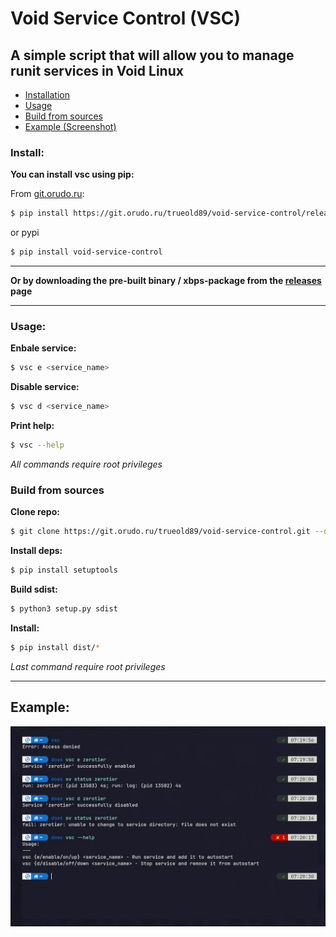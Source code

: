 # Void Service Control (VSC)
## A simple script that will allow you to manage runit services in Void Linux

- [Installation](#install)
- [Usage](#usage)
- [Build from sources](#build-from_sources)
- [Example (Screenshot)](#example)


### Install:

**You can install vsc using pip:**

From [git.orudo.ru](https://git.orudo.ru/trueold89/void-service-control/releases):

```bash
$ pip install https://git.orudo.ru/trueold89/void-service-control/releases/download/0.2/VoidServiceControl-0.2.tar.gz
```
or pypi

```bash
$ pip install void-service-control
```

---

**Or by downloading the pre-built binary / xbps-package from the **[releases](https://git.orudo.ru/trueold89/void-service-control/releases)** page**

***

### Usage:

**Enbale service:**

```bash
$ vsc e <service_name>
```

**Disable service:**

```bash
$ vsc d <service_name>
```

**Print help:**

```bash
$ vsc --help
```
*All commands require root privileges*

### Build from sources

**Clone repo:**
```bash
$ git clone https://git.orudo.ru/trueold89/void-service-control.git --depth=1 && cd void-service-control
```

**Install deps:**
```bash
$ pip install setuptools
```

**Build sdist:**
```bash
$ python3 setup.py sdist
```

**Install:**
```bash
$ pip install dist/*
```

*Last command require root privileges*
***

## Example:


![](.ex.jpg)

